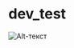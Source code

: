 # dev_test
![Alt-текст](https://github.com/andreyvrn/dev_test/actions/workflows/python-package.yml/badge.svg "статус")
